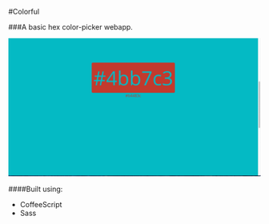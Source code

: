 #Colorful

###A basic hex color-picker webapp.

![GIF!](colorful.gif)

####Built using:
* CoffeeScript
* Sass
